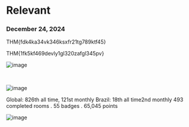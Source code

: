 <h1>Relevant</h1>
<h3>December 24, 2024</h3>

THM{fdk4ka34vk346ksxfr21tg789ktf45}<br>

THM{1fk5kf469devly1gl320zafgl345pv}

![image](https://github.com/user-attachments/assets/cd4976bb-8f65-4683-9861-cae9f311d288)

<br>

![image](https://github.com/user-attachments/assets/ecde9507-0634-482e-b550-c755ef856d0c)


Global: 826th all time, 121st monthly
Brazil: 18th all time2nd monthly
493 completed rooms . 55 badges . 65,045 points
<br>

![image](https://github.com/user-attachments/assets/adf7bef1-49c7-4f4e-ba05-43049f890788)
